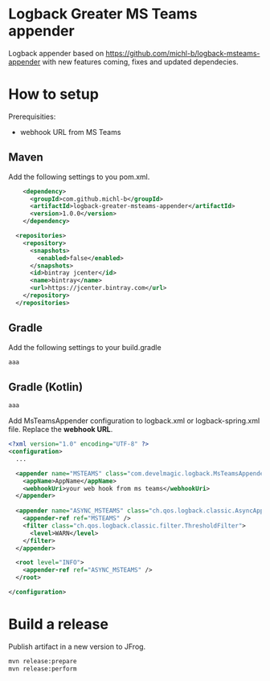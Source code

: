 # Logback Greater MS Teams appender

Logback appender based on https://github.com/michl-b/logback-msteams-appender with new features coming, fixes and updated 
dependecies.

# How to setup

Prerequisities:
- webhook URL from MS Teams

## Maven

Add the following settings to you pom.xml.
```xml
    <dependency>
      <groupId>com.github.michl-b</groupId>
      <artifactId>logback-greater-msteams-appender</artifactId>
      <version>1.0.0</version>
    </dependency>

  <repositories>
    <repository>
      <snapshots>
        <enabled>false</enabled>
      </snapshots>
      <id>bintray jcenter</id>
      <name>bintray</name>
      <url>https://jcenter.bintray.com</url>
    </repository>
  </repositories>
```

## Gradle

Add the following settings to your build.gradle

```groovy
aaa
```

## Gradle (Kotlin)

```kotlin
aaa
```

Add MsTeamsAppender configuration to logback.xml or logback-spring.xml file. Replace the **webhook URL**.

```xml
<?xml version="1.0" encoding="UTF-8" ?>
<configuration>
  ...

  <appender name="MSTEAMS" class="com.develmagic.logback.MsTeamsAppender">
    <appName>AppName</appName>
    <webhookUri>your web hook from ms teams</webhookUri>
  </appender>
  
  <appender name="ASYNC_MSTEAMS" class="ch.qos.logback.classic.AsyncAppender">
    <appender-ref ref="MSTEAMS" />
    <filter class="ch.qos.logback.classic.filter.ThresholdFilter">
      <level>WARN</level>
    </filter>
  </appender>

  <root level="INFO">
    <appender-ref ref="ASYNC_MSTEAMS" />
  </root>

</configuration>
```

# Build a release
Publish artifact in a new version to JFrog.

```bash
mvn release:prepare
mvn release:perform
```